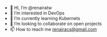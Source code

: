 - 👋 Hi, I’m @renairatw
- 👀 I’m interested in DevOps
- 🌱 I’m currently learning Kubernets
- 💞️ I’m looking to collaborate on open projects
- 📫 How to reach me renairacs@gmail.com

<!---
renairatw/renairatw is a ✨ special ✨ repository because its `README.md` (this file) appears on your GitHub profile.
You can click the Preview link to take a look at your changes.
--->
